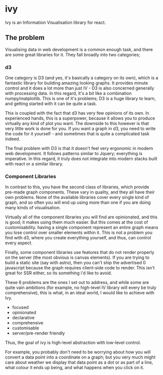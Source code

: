 # ivy

Ivy is an Information Visualisation library for react.

## The problem

Visualising data in web development is a common enough task, and there are some great libraries for it. They fall broadly into two categories;

### d3

One category is D3 (and yes, it's basically a category on its own), which is a fantastic library for building amazing looking graphs. It provides minute control and it does a lot more than just IV - D3 is also concerned generally with processing data. In this regard, it's a bit like a combination numpy/matplotlib. This is one of it's problems; D3 is a huge library to learn, and getting started with it can be quite a task.

This is coupled with the fact that d3 has very few opinions of its own. In experienced hands, this is a superpower, because it allows you to produce virtually any kind of plot you want. The downside to this however is that very little work is done for you. If you want a graph in d3, you need to write the code for it yourself - and sometimes that is quite a complicated task indeed.

The final problem with D3 is that it doesn't feel very ergonomic in modern web development. It follows patterns similar to Jquery; everything is imperative. In this regard, it truly does not integrate into modern stacks built with react or a similar library.

### Component Libraries

In contrast to this, you have the second class of libraries, which provide pre-made graph components. These vary in quality, and they all have their own problems. None of the available libraries cover every single kind of graph, and so often you will end up using more than one if you are doing many kinds of visualisation.

Virtually all of the component libraries you will find are opinionated, and this is good; it makes using them much easier. But this comes at the cost of customisability. having a single component represent an entire graph means you lose control over smaller elements within it. This is not a problem you find with d3, where you create everything yourself, and thus, can control every aspect.

Finally, some component libraries use features that do not render properly on the server (the most obvious is canvas elements). If you are trying to build a static site (say with astro), then you can't ship the advertised 0 javascript because the graph requires client-side code to render. This isn't great for SSR either, so its something i'd like to avoid.

These 6 problems are the ones I set out to address, and while some are quite vain ambitions (for example, no high-level IV library will every be truly comprehensive), this is what, in an ideal world, I would like to achieve with Ivy.

- focused
- opinionated
- declarative
- comprehensive
- customisable
- server/pre-render friendly

Thus, the goal of ivy is high-level abstraction with low-level control.

For example, you probably don't need to be worrying about how you will convert a data point into a coordinate on a graph; but you very much might care about weather we display that data point as a dot or as part of a line, what colour it ends up being, and what happens when you click on it.
